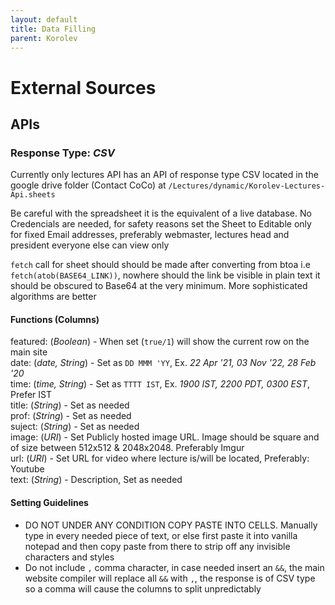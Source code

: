 ```yaml
---
layout: default
title: Data Filling
parent: Korolev
---
```


# External Sources

## APIs

### Response Type: *CSV*
Currently only lectures API has an API of response type CSV located in the google drive folder (Contact CoCo) at `/Lectures/dynamic/Korolev-Lectures-Api.sheets`

Be careful with the spreadsheet it is the equivalent of a live database. No Credencials are needed, for safety reasons set the Sheet to Editable only for fixed Email addresses, preferably webmaster, lectures head and president everyone else can view only

`fetch` call for sheet should should be made after converting from btoa i.e `fetch(atob(BASE64_LINK))`, nowhere should the link be visible in plain text it should be obscured to Base64 at the very minimum. More sophisticated algorithms are better

#### Functions (Columns)
featured: (*Boolean*) - When set (`true/1`) will show the current row on the main site \
date: (*date, String*) - Set as `DD MMM 'YY`, Ex. *22 Apr '21, 03 Nov '22, 28 Feb '20* \
time: (*time, String*) - Set as `TTTT IST`, Ex. *1900 IST, 2200 PDT, 0300 EST*, Prefer IST \
title: (*String*) - Set as needed \
prof: (*String*) - Set as needed \
suject: (*String*) - Set as needed \
image: (*URI*) - Set Publicly hosted image URL. Image should be square and of size between 512x512 & 2048x2048. Preferably Imgur \
url: (*URI*) - Set URL for video where lecture is/will be located, Preferably: Youtube \
text: (*String*) - Description, Set as needed

#### Setting Guidelines
- DO NOT UNDER ANY CONDITION COPY PASTE INTO CELLS. Manually type in every needed piece of text, or else first paste it into vanilla notepad and then copy paste from there to strip off any invisible characters and styles
- Do not include `,` comma character, in case needed insert an `&&`, the main website compiler will replace all `&&` with `,`, the response is of CSV type so a comma will cause the columns to split unpredictably